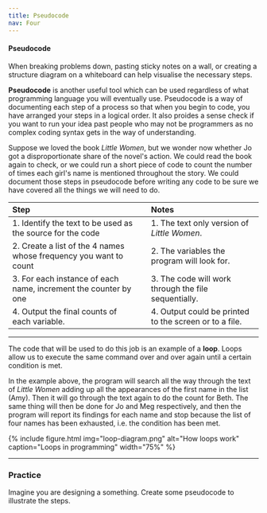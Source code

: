 ```yaml
---
title: Pseudocode
nav: Four
---
```


#### Pseudocode

When breaking problems down, pasting sticky notes on a wall, or creating a structure diagram on a whiteboard can help visualise the necessary steps. 

**Pseudocode** is another useful tool which can be used regardless of what programming language you will eventually use. Pseudocode is a way of documenting each step of a process so that when you begin to code, you have arranged your steps in a logical order. It also proides a sense check if you want to run your idea past people who may not be programmers as no complex coding syntax gets in the way of understanding.

Suppose we loved the book *Little Women*, but we wonder now whether Jo got a disproportionate share of the novel's action. We could read the book again to check, or we could run a short piece of code to count the number of times each girl's name is mentioned throughout the story. We could document those steps in pseudocode before writing any code to be sure we have covered all the things we will need to do. 

| **Step** | &nbsp; |  **Notes** |
| :--- | :---: | :--- | 
| 1. Identify the text to be used as the source for the code | &nbsp; | 1. The text only version of *Little Women*. |  
| 2. Create a list of the 4 names whose frequency you want to count | &nbsp; | 2. The variables the program will look for. | 
| 3. For each instance of each name, increment the counter by one | &nbsp; | 3. The code will work through the file sequentially. |
| 4. Output the final counts of each variable. | &nbsp; | 4. Output could be printed to the screen or to a file. |

---------

The code that will be used to do this job is an example of a **loop**. Loops allow us to execute the same command over and over again until a certain condition is met. 

In the example above, the program will search all the way through the text of *Little Women* adding up all the appearances of the first name in the list (Amy). Then it will go through the text again to do the count for Beth. The same thing will then be done for Jo and Meg respectively, and then the program will report its findings for each name and stop because the list of four names has been exhausted, i.e. the condition has been met. 

{% include figure.html img="loop-diagram.png" alt="How loops work" caption="Loops in programming" width="75%" %}

---------

### Practice

Imagine you are designing a something. Create some pseudocode to illustrate the steps.
